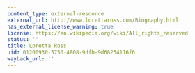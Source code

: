 ```yaml
---
content_type: external-resource
external_url: http://www.lorettaross.com/Biography.html
has_external_license_warning: true
license: https://en.wikipedia.org/wiki/All_rights_reserved
status: ''
title: Loretta Ross
uid: 01200930-5750-4808-9dfb-9d68254116f6
wayback_url: ''
---
```

